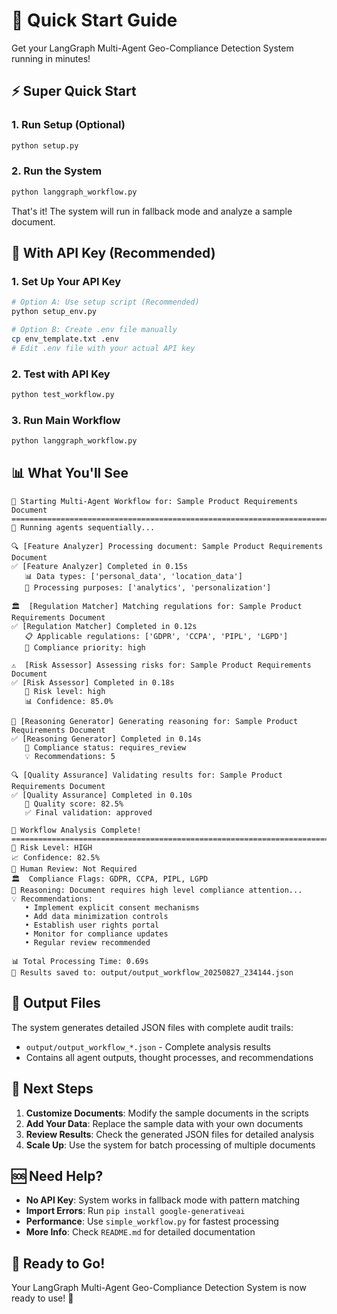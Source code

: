 # 🚀 Quick Start Guide

Get your LangGraph Multi-Agent Geo-Compliance Detection System running in minutes!

## ⚡ Super Quick Start

### 1. Run Setup (Optional)
```bash
python setup.py
```

### 2. Run the System
```bash
python langgraph_workflow.py
```

That's it! The system will run in fallback mode and analyze a sample document.

## 🔑 With API Key (Recommended)

### 1. Set Up Your API Key
```bash
# Option A: Use setup script (Recommended)
python setup_env.py

# Option B: Create .env file manually
cp env_template.txt .env
# Edit .env file with your actual API key
```

### 2. Test with API Key
```bash
python test_workflow.py
```

### 3. Run Main Workflow
```bash
python langgraph_workflow.py
```

## 📊 What You'll See

```
🚀 Starting Multi-Agent Workflow for: Sample Product Requirements Document
================================================================================
🔄 Running agents sequentially...

🔍 [Feature Analyzer] Processing document: Sample Product Requirements Document
✅ [Feature Analyzer] Completed in 0.15s
   📊 Data types: ['personal_data', 'location_data']
   🎯 Processing purposes: ['analytics', 'personalization']

🏛️  [Regulation Matcher] Matching regulations for: Sample Product Requirements Document
✅ [Regulation Matcher] Completed in 0.12s
   📋 Applicable regulations: ['GDPR', 'CCPA', 'PIPL', 'LGPD']
   🎯 Compliance priority: high

⚠️  [Risk Assessor] Assessing risks for: Sample Product Requirements Document
✅ [Risk Assessor] Completed in 0.18s
   🚨 Risk level: high
   📊 Confidence: 85.0%

💭 [Reasoning Generator] Generating reasoning for: Sample Product Requirements Document
✅ [Reasoning Generator] Completed in 0.14s
   📝 Compliance status: requires_review
   💡 Recommendations: 5

🔍 [Quality Assurance] Validating results for: Sample Product Requirements Document
✅ [Quality Assurance] Completed in 0.10s
   🎯 Quality score: 82.5%
   ✅ Final validation: approved

🎉 Workflow Analysis Complete!
================================================================================
🔴 Risk Level: HIGH
📈 Confidence: 82.5%
👤 Human Review: Not Required
🏛️  Compliance Flags: GDPR, CCPA, PIPL, LGPD
💭 Reasoning: Document requires high level compliance attention...
💡 Recommendations:
   • Implement explicit consent mechanisms
   • Add data minimization controls
   • Establish user rights portal
   • Monitor for compliance updates
   • Regular review recommended

📊 Total Processing Time: 0.69s
📁 Results saved to: output/output_workflow_20250827_234144.json
```

## 📁 Output Files

The system generates detailed JSON files with complete audit trails:
- `output/output_workflow_*.json` - Complete analysis results
- Contains all agent outputs, thought processes, and recommendations

## 🎯 Next Steps

1. **Customize Documents**: Modify the sample documents in the scripts
2. **Add Your Data**: Replace the sample data with your own documents
3. **Review Results**: Check the generated JSON files for detailed analysis
4. **Scale Up**: Use the system for batch processing of multiple documents

## 🆘 Need Help?

- **No API Key**: System works in fallback mode with pattern matching
- **Import Errors**: Run `pip install google-generativeai`
- **Performance**: Use `simple_workflow.py` for fastest processing
- **More Info**: Check `README.md` for detailed documentation

## 🚀 Ready to Go!

Your LangGraph Multi-Agent Geo-Compliance Detection System is now ready to use! 🎉

